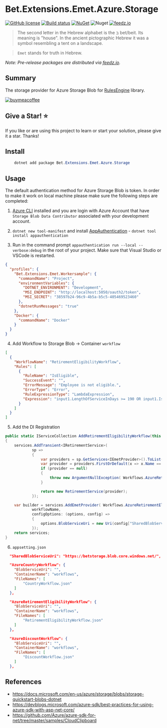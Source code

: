 ﻿# Bet.Extensions.Emet.Azure.Storage

[![GitHub license](https://img.shields.io/badge/license-MIT-blue.svg?style=flat-square)](https://raw.githubusercontent.com/kdcllc/Bet.Extensions.Emet.Azure.Storage/master/LICENSE)
[![Build status](https://ci.appveyor.com/api/projects/status/j6mq3lcd64axi4av?svg=true)](https://ci.appveyor.com/project/kdcllc/bet-extensions-emet)
[![NuGet](https://img.shields.io/nuget/v/Bet.Extensions.Emet.Azure.Storage.svg)](https://www.nuget.org/packages?q=Bet.Extensions.Emet.Azure.Storage)
![Nuget](https://img.shields.io/nuget/dt/Bet.Extensions.Emet.Azure.Storage)
[![feedz.io](https://img.shields.io/badge/endpoint.svg?url=https://f.feedz.io/kdcllc/kdcllc/shield/Bet.Extensions.Emet.Azure.Storage/latest)](https://f.feedz.io/kdcllc/kdcllc/packages/Bet.Extensions.Emet.Azure.Storage/latest/download)

> The second letter in the Hebrew alphabet is the ב bet/beit. Its meaning is "house". In the ancient pictographic Hebrew it was a symbol resembling a tent on a landscape.

> `Emet` stands for truth in Hebrew.

_Note: Pre-release packages are distributed via [feedz.io](https://f.feedz.io/kdcllc/kcllc/nuget/index.json)._

## Summary

The storage provider for Azure Storage Blob for [RulesEngine](`https://github.com/microsoft/RulesEngine/`) library.

[![buymeacoffee](https://www.buymeacoffee.com/assets/img/custom_images/orange_img.png)](https://www.buymeacoffee.com/vyve0og)

## Give a Star! :star:

If you like or are using this project to learn or start your solution, please give it a star. Thanks!

## Install

```csharp
    dotnet add package Bet.Extensions.Emet.Azure.Storage
```

## Usage

The default authentication method for Azure Storage Blob is token.
In order to make it work on local machine please make sure the following steps are completed:

1. [Azure CLI](https://docs.microsoft.com/en-us/cli/azure/install-azure-cli) installed and you are login with Azure Account that have `Storage Blob Data Contributor` associated with your development account.

2. `dotnet new tool-manifest` and install [AppAuthentication](https://github.com/kdcllc/AppAuthentication) - `dotnet tool install appauthentication`

3. Run in the command prompt `appauthentication run --local --verbose:debug` in the root of your project. Make sure that Visual Studio or VSCode is restarted.

```json
{
  "profiles": {
    "Bet.Extensions.Emet.Workersample": {
      "commandName": "Project",
      "environmentVariables": {
        "DOTNET_ENVIRONMENT": "Development",
        "MSI_ENDPOINT": "http://localhost:5050/oauth2/token",
        "MSI_SECRET": "38597b24-96c9-4b5a-b5c5-405469523460"
      },
      "dotnetRunMessages": "true"
    },
    "Docker": {
      "commandName": "Docker"
    }
  }
}
```

4. Add Workflow to Storage Blob -> Container `workflow`

```json
[
  {
    "WorkflowName": "RetirementEligibilityWorkflow",
    "Rules": [
      {
        "RuleName": "IsEligible",
        "SuccessEvent": "",
        "ErrorMessage": "Employee is not eligible.",
        "ErrorType": "Error",
        "RuleExpressionType": "LambdaExpression",
        "Expression": "input1.LengthOfServiceInDays >= 190 OR input1.IsOverridden == true"
      }
    ]
  }
]
```

5. Add the DI Registration

```csharp
public static IServiceCollection AddRetirementEligibilityWorkflow(this IServiceCollection services)
{
    services.AddTransient<IRetirementService>(
            sp =>
            {
                var providers = sp.GetServices<IEmetProvider>().ToList();
                var provider = providers.FirstOrDefault(x => x.Name ==  Workflows.AzureRetirementEligibilityWorkflow);
                if (provider == null)
                {
                    throw new ArgumentNullException( Workflows.AzureRetirementEligibilityWorkflow, $"IEmetProvider wasn't register");
                }

                return new RetirementService(provider);
            });

    var builder = services.AddEmetProvider( Workflows.AzureRetirementEligibilityWorkflow).AddAzureStorageLoader(
            workflowName,
            configOptions: (options, config) =>
            {
                options.BlobServiceUri = new Uri(config["SharedBlobServiceUri"]);
            });
    return services;
}
```

6. `appsetting.json`

```json
  "SharedBlobServiceUri": "https://betstorage.blob.core.windows.net/",

  "AzureCountryWorkflow": {
    "BlobServiceUri": "",
    "ContainerName": "workflows",
    "FileNames": [
        "CountryWorkflow.json"
    ]
  },

  "AzureRetirementEligibilityWorkflow": {
    "BlobServiceUri": "",
    "ContainerName": "workflows",
    "FileNames": [
        "RetirementEligibilityWorkflow.json"
    ]
  },

  "AzureDiscountWorkflow": {
    "BlobServiceUri": "",
    "ContainerName": "workflows",
    "FileNames": [
        "DiscountWorkflow.json"
    ]
  },

```

## References

- https://docs.microsoft.com/en-us/azure/storage/blobs/storage-quickstart-blobs-dotnet
- https://devblogs.microsoft.com/azure-sdk/best-practices-for-using-azure-sdk-with-asp-net-core/
- https://github.com/Azure/azure-sdk-for-net/tree/master/samples/CloudClipboard
